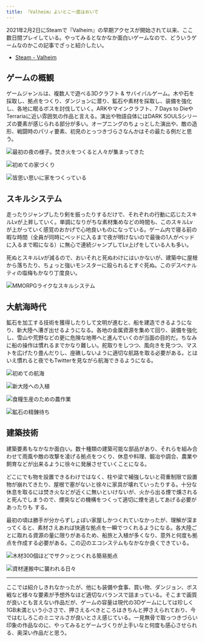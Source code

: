 ```yaml
---
title: 『Valheim』よいとこ一度はおいで
---
```


2021年2月2日にSteamで『Valheim』の早期アクセスが開始されて以来、ここ数日間プレイしている。やってみるとなかなか面白いゲームなので、どういうゲームなのかこの記事でざっと紹介したい。

- [Steam - Valheim](https://store.steampowered.com/app/892970/Valheim/)

## ゲームの概観

ゲームジャンルは、複数人で遊べる3Dクラフト & サバイバルゲーム。木や石を採取し、拠点をつくり、ダンジョンに潜り、鉱石や素材を採取し、装備を強化し、各地に眠るボスを討伐していく。ARKやマインクラフト、7 Days to DieやTerrariaに近い雰囲気の作品と言える。演出や物語自体にはDARK SOULSシリーズの要素が感じられる部分が多い。オープニングのちょっとした演出や、敵の造形、戦闘時のパリィ要素、初見のとっつきづらさなんかはその最たる例だと思う。

![](https://i.imgur.com/f1H24Aah.jpg "最初の夜の様子。焚き火をつくると人々が集まってきた")

![](https://i.imgur.com/vmlqiHuh.jpg "初めての家づくり")

![](https://i.imgur.com/rXR3IZSh.jpg "皆思い思いに家をつくっている")

## スキルシステム

走ったりジャンプしたり剣を振ったりするだけで、それぞれの行動に応じたスキルLvが上昇していく。単調になりがちな素材集めなどの時間も、このスキルLvが上がっていく感覚のおかげで心地良いものになっている。ゲーム内で寝る前の暇な時間（全員が同時にベッドに入るまで夜が明けないので最後の1人がベッドに入るまで暇になる）に無心で連続ジャンプしてLv上げをしている人も多い。

死ぬとスキルLvが減るので、おいそれと死ぬわけにはいかないが、建築中に屋根から落ちたり、ちょっと強いモンスターに殴られるとすぐ死ぬ。このデスペナルティの塩梅もかなり丁度良い。

![](https://i.imgur.com/1r1XXGEh.jpg "MMORPGライクなスキルシステム")

## 大航海時代

鉱石を加工する技術を獲得したりして文明が進むと、船を建造できるようになり、新大陸へ漕ぎ出せるようになる。各地の金属資源を集めて回り、装備を強化し、雪山や荒野などの更に危険な地帯へと進んでいくのが当面の目的だ。ちなみに船の操作は慣れるまでかなり難しい。舵取りをしつつ、風向きを見つつ、マストを広げたり畳んだりし、座礁しないように適切な航路を取る必要がある。とはいえ慣れると夜でもTwitterを見ながら航海できるようになる。

![](https://i.imgur.com/uEhlzylh.jpg "初めての航海")

![](https://i.imgur.com/UEwOb7Wh.jpg "新大陸への入植")

![](https://i.imgur.com/oIZ8Vy7h.jpg "食糧生産のための農作業")

![](https://i.imgur.com/z8tIQ7kh.jpg "鉱石の精錬待ち")

## 建築技術

建築要素もなかなか面白い。数十種類の建築可能な部品があり、それらを組み合わせて雨風や敵の攻撃を凌げる拠点をつくり、休息や料理、鍛冶や調合、農業や飼育などが出来るように徐々に発展させていくことになる。

どこにでも物を設置できるわけではなく、柱や梁で補強しないと荷重制限で設置物が崩れてきたり、屋根で塞がないと徐々に家具が壊れていったりする。十分な休息を取るには焚き火などが近くに無いといけないが、火から出る煙で燻されると死んでしまうので、煙突などの機構をつくって適切に煙を逃してあげる必要があったりも    する。

最初の頃は勝手が分からずしょぼい家屋しかつくれていなかったが、理解が深まってくると、素材さえあれば快適な拠点を一瞬でつくれるようになる。各大陸ごとに取れる資源の量に限りがあるため、船旅と入植が多くなり、意外と何度も拠点を作成する必要がある。この辺のエコシステムもなかなか良くできている。

![](https://i.imgur.com/0wU0y5yh.jpg "木材300個ほどでサクッとつくれる簡易拠点")

![](https://i.imgur.com/OymKkGkh.jpg "資材運搬中に襲われる日々")

---

ここでは紹介しきれなかったが、他にも装備や食事、買い物、ダンジョン、ボス戦など様々な要素が予想外なほど適切なバランスで詰まっている。そこまで画質が良いとも言えない作品だが、ゲームの容量は現代の3Dゲームにしては珍しく1GB未満という小ささで、押さえるべきところはきちんと押さえられており、今ではむしろこのミニマルさが良いとさえ感じている。一見無骨で取っつきづらい印象の作品なのに、やってみるとゲームづくりが上手いなと何度も感心させられる、奥深い作品だと思う。
